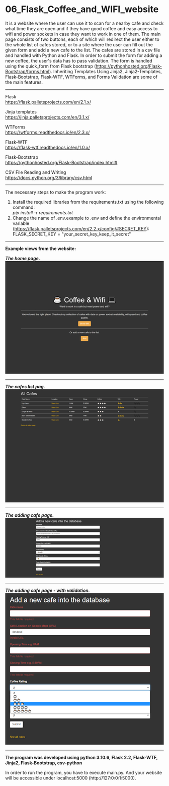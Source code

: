 # 06_Flask_Coffee_and_WIFI_website

It is a website where the user can use it to scan for a nearby cafe and check what time they are open and if they have good coffee and easy access to wifi and power sockets in case they want to work in one of them.
The main page consists of two buttons, each of which will redirect the user either to the whole list of cafes stored, or to a site where the user can fill out the given form and add a new cafe to the list.
The cafes are stored in a csv file and handled with Python and Flask.
In order to submit the form for adding a new coffee, the user's data has to pass validation.
The form is handled using the quick_form from Flask bootstrap (https://pythonhosted.org/Flask-Bootstrap/forms.html).
Inheriting Templates Using Jinja2, Jinja2-Templates, Flask-Bootstrap, Flask-WTF, WTForms, and Forms Validation are some of the main features.

---

Flask</br>
https://flask.palletsprojects.com/en/2.1.x/</br>


Jinja templates</br>
https://jinja.palletsprojects.com/en/3.1.x/</br>


WTForms</br>
https://wtforms.readthedocs.io/en/2.3.x/</br>


Flask-WTF</br>
https://flask-wtf.readthedocs.io/en/1.0.x/</br>


Flask-Bootstrap</br>
https://pythonhosted.org/Flask-Bootstrap/index.html#</br>


CSV File Reading and Writing</br>
https://docs.python.org/3/library/csv.html</br>

---

The necessary steps to make the program work:</br>
1. Install the required libraries from the requirements.txt using the following command: </br>
*pip install -r requirements.txt*</br>
2. Change the name of .env.example to .env and define the environmental variable (https://flask.palletsprojects.com/en/2.2.x/config/#SECRET_KEY):</br>
FLASK_SECRET_KEY = "your_secret_key_keep_it_secret"</br>


---

**Example views from the website:**</br>


***The home page.***</br>
![Screenshot](docs/img/home.png)</br>

---

***The cafes list pag.***</br>
![Screenshot](docs/img/list_cafes.png)</br>

---

***The adding cafe page.***</br>
![Screenshot](docs/img/adding_cafe.png)</br>

---

***The adding cafe page - with validation.***</br>
![Screenshot](docs/img/adding_cafe_2.png)</br>


---

**The program was developed using python 3.10.6, Flask 2.2, Flask-WTF, Jinja2, Flask-Bootstrap, csv-python**


In order to run the program, you have to execute main.py.
And your website will be accessible under localhost:5000 (http://127:0:0:1:5000).